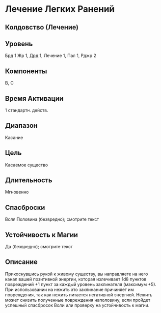 # Лечение Легких Ранений
## Колдовство (Лечение)
## Уровень
Брд 1 Жр 1, Дрд 1, Лечение 1, Пал 1, Рджр 2
## Компоненты
В, С
## Время Активации
1 стандартн. действ.
## Диапазон
Касание
## Цель
Касаемое существо
## Длительность
Мгновенно
## Спасброски
Воля Половина (безвредно); смотрите текст
## Устойчивость к Магии
Да (безвредно); смотрите текст
## Описание
Прикоснувшись рукой к живому существу, вы направляете на него канал вашей позитивной энергии, которая излечивает 1d8 пунктов повреждений +1 пункт за каждый уровень заклинателя (максимум +5). При использовании на нежить это заклинание причиняет им повреждения, так как нежить питается негативной
энергией. Нежить может снизить полученные повреждения наполовину, если пройдет успешный спасбросок Воли или проверку на устойчивость к магии.